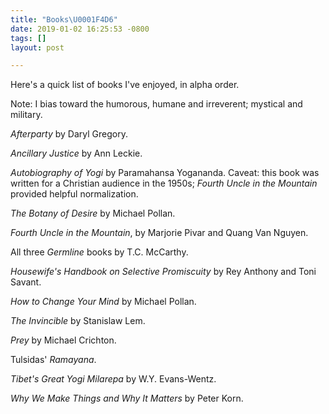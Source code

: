 ```yaml
---
title: "Books\U0001F4D6"
date: 2019-01-02 16:25:53 -0800
tags: []
layout: post

---
```

Here's a quick list of books I've enjoyed, in alpha order.

Note: I bias toward the humorous, humane and irreverent; mystical and military.

_Afterparty_ by Daryl Gregory.

_Ancillary Justice_ by Ann Leckie.

_Autobiography of Yogi_ by Paramahansa Yogananda. Caveat: this book was written for a Christian audience in the 1950s; _Fourth Uncle in the Mountain_ provided helpful normalization.

_The Botany of Desire_ by Michael Pollan.

_Fourth Uncle in the Mountain_, by Marjorie Pivar and Quang Van Nguyen.

All three _Germline_ books by T.C. McCarthy.

_Housewife's Handbook on Selective Promiscuity_ by Rey Anthony and Toni Savant.

_How to Change Your Mind_ by Michael Pollan.

_The Invincible_ by Stanislaw Lem.

_Prey_ by Michael Crichton.

Tulsidas' _Ramayana_.

_Tibet's Great Yogi Milarepa_ by W.Y. Evans-Wentz.

_Why We Make Things and Why It Matters_ by Peter Korn.